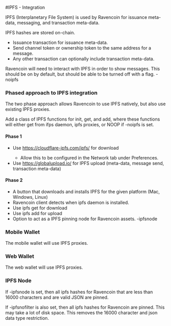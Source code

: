 #IPFS - Integration

IPFS (Interplanetary File System) is used by Ravencoin for issuance meta-data, messaging, and transaction meta-data. 

IPFS hashes are stored on-chain.
* Issuance transaction for issuance meta-data.
* Send channel token or ownership token to the same address for a message.
* Any other transaction can optionally include transaction meta-data. 

Ravencoin will need to interact with IPFS in order to show messages.  This should be on by default, but should be able to be turned off with a flag.  -noipfs

### Phased approach to IPFS integration

The two phase approach allows Ravencoin to use IPFS natively, but also use existing IPFS proxies.

Add a class of IPFS functions for init, get, and add, where these functions will either get from ifps daemon, ipfs proxies, or NOOP if -noipfs is set.


#### Phase 1
* Use https://cloudflare-ipfs.com/ipfs/<IPFS hash> for download
	* Allow this to be configured in the Network tab under Preferences.
* Use https://globalupload.io/ for IPFS upload (meta-data, message send, transaction meta-data)


#### Phase 2
* A button that downloads and installs IPFS for the given platform (Mac, Windows, Linux)
* Ravencoin client detects when ipfs daemon is installed.
* Use ipfs get for download
* Use ipfs add for upload
* Option to act as a IPFS pinning node for Ravencoin assets.  -ipfsnode

### Mobile Wallet

The mobile wallet will use IPFS proxies.

### Web Wallet

The web wallet will use IPFS proxies.

### IPFS Node
If -ipfsnode is set, then all ipfs hashes for Ravencoin that are less than 16000 characters and are valid JSON are pinned.

If -ipfsnofilter is also set, then all ipfs hashes for Ravencoin are pinned.  This may take a lot of disk space.  This removes the 16000 character and json data type restriction.

